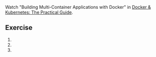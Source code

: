 Watch "Building Multi-Container Applications with Docker" in [Docker & Kubernetes: The Practical Guide](https://www.udemy.com/course/docker-kubernetes-the-practical-guide/).

## Exercise

1. 
2. 
3. 
